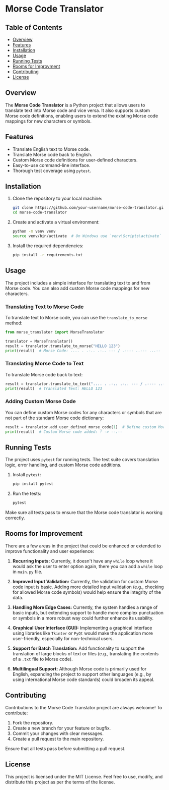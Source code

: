 # Morse Code Translator

## Table of Contents

- [Overview](#overview)
- [Features](#features)
- [Installation](#installation)
- [Usage](#usage)
- [Running Tests](#running-tests)
- [Rooms for Improvment](#rooms-for-improvement)
- [Contributing](#contributing)
- [License](#license)

## Overview

The **Morse Code Translator** is a Python project that allows users to translate text into Morse code and vice versa. It also supports custom Morse code definitions, enabling users to extend the existing Morse code mappings for new characters or symbols.

## Features

- Translate English text to Morse code.
- Translate Morse code back to English.
- Custom Morse code definitions for user-defined characters.
- Easy-to-use command-line interface.
- Thorough test coverage using `pytest`.

## Installation

1. Clone the repository to your local machine:

   ```bash
   git clone https://github.com/your-username/morse-code-translator.git
   cd morse-code-translator
   ```

2. Create and activate a virtual environment:

   ```bash
   python -m venv venv
   source venv/bin/activate  # On Windows use `venv\Scripts\activate`
   ```

3. Install the required dependencies:

   ```bash
   pip install -r requirements.txt
   ```

## Usage

The project includes a simple interface for translating text to and from Morse code. You can also add custom Morse code mappings for new characters.

### Translating Text to Morse Code

To translate text to Morse code, you can use the `translate_to_morse` method:

```python
from morse_translator import MorseTranslator

translator = MorseTranslator()
result = translator.translate_to_morse("HELLO 123")
print(result)  # Morse Code: .... . .-.. .-.. --- / .---- ..--- ...--
```

### Translating Morse Code to Text

To translate Morse code back to text:

```python
result = translator.translate_to_text(".... . .-.. .-.. --- / .---- ..--- ...--")
print(result)  # Translated Text: HELLO 123
```

### Adding Custom Morse Code

You can define custom Morse codes for any characters or symbols that are not part of the standard Morse code dictionary:

```python
result = translator.add_user_defined_morse_code(1)  # Define custom Morse code for one character
print(result)  # Custom Morse code added: ! -> --.-- 
```

## Running Tests

The project uses `pytest` for running tests. The test suite covers translation logic, error handling, and custom Morse code additions.

1. Install `pytest`:

   ```bash
   pip install pytest
   ```

2. Run the tests:

   ```bash
   pytest
   ```

Make sure all tests pass to ensure that the Morse code translator is working correctly.

## Rooms for Improvement
There are a few areas in the project that could be enhanced or extended to improve functionality and user experience:

1. **Recurring Inputs:** Currently, it doesn't have any `while` loop where it would ask the user to enter option again, there you can add a `while` loop in `main.py` file.

2. **Improved Input Validation:** Currently, the validation for custom Morse code input is basic. Adding more detailed input validation (e.g., checking for allowed Morse code symbols) would help ensure the integrity of the data.

3. **Handling More Edge Cases:** Currently, the system handles a range of basic inputs, but extending support to handle more complex punctuation or symbols in a more robust way could further enhance its usability.

4. **Graphical User Interface (GUI):** Implementing a graphical interface using libraries like `Tkinter` or `PyQt` would make the application more user-friendly, especially for non-technical users.

5. **Support for Batch Translation:** Add functionality to support the translation of large blocks of text or files (e.g., translating the contents of a `.txt` file to Morse code).

6. **Multilingual Support:** Although Morse code is primarily used for English, expanding the project to support other languages (e.g., by using international Morse code standards) could broaden its appeal.



## Contributing

Contributions to the Morse Code Translator project are always welcome! To contribute:

1. Fork the repository.
2. Create a new branch for your feature or bugfix.
3. Commit your changes with clear messages.
4. Create a pull request to the main repository.

Ensure that all tests pass before submitting a pull request.

## License

This project is licensed under the MIT License. Feel free to use, modify, and distribute this project as per the terms of the license.
